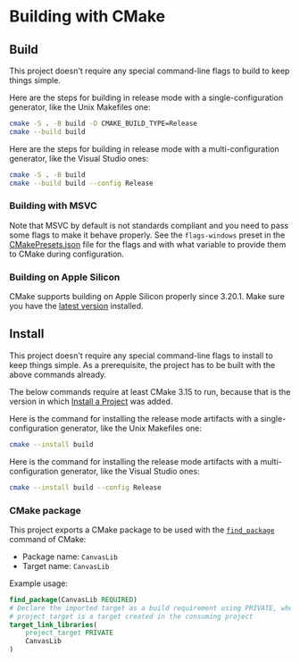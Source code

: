 # Building with CMake

## Build

This project doesn't require any special command-line flags to build to keep
things simple.

Here are the steps for building in release mode with a single-configuration
generator, like the Unix Makefiles one:

```sh
cmake -S . -B build -D CMAKE_BUILD_TYPE=Release
cmake --build build
```

Here are the steps for building in release mode with a multi-configuration
generator, like the Visual Studio ones:

```sh
cmake -S . -B build
cmake --build build --config Release
```

### Building with MSVC

Note that MSVC by default is not standards compliant and you need to pass some
flags to make it behave properly. See the `flags-windows` preset in the
[CMakePresets.json](CMakePresets.json) file for the flags and with what
variable to provide them to CMake during configuration.

### Building on Apple Silicon

CMake supports building on Apple Silicon properly since 3.20.1. Make sure you
have the [latest version][1] installed.

## Install

This project doesn't require any special command-line flags to install to keep
things simple. As a prerequisite, the project has to be built with the above
commands already.

The below commands require at least CMake 3.15 to run, because that is the
version in which [Install a Project][2] was added.

Here is the command for installing the release mode artifacts with a
single-configuration generator, like the Unix Makefiles one:

```sh
cmake --install build
```

Here is the command for installing the release mode artifacts with a
multi-configuration generator, like the Visual Studio ones:

```sh
cmake --install build --config Release
```

### CMake package

This project exports a CMake package to be used with the [`find_package`][3]
command of CMake:

* Package name: `CanvasLib`
* Target name: `CanvasLib`

Example usage:

```cmake
find_package(CanvasLib REQUIRED)
# Declare the imported target as a build requirement using PRIVATE, where
# project_target is a target created in the consuming project
target_link_libraries(
    project_target PRIVATE
    CanvasLib
)
```

[1]: https://cmake.org/download/
[2]: https://cmake.org/cmake/help/latest/manual/cmake.1.html#install-a-project
[3]: https://cmake.org/cmake/help/latest/command/find_package.html
